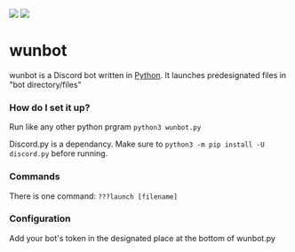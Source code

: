 ![](gluten-free)
<img src="https://forthebadge.com/images/badges/gluten-free.svg">

# wunbot

wunbot is a Discord bot written in [Python](https://www.python.org "Python homepage"). It launches predesignated files in "bot directory/files"

### How do I set it up?

Run like any other python prgram `python3 wunbot.py` 

Discord.py is a dependancy. Make sure to `python3 -m pip install -U discord.py` before running. 

### Commands

There is one command: `???launch [filename]`

### Configuration

Add your bot's token in the designated place at the bottom of wunbot.py
